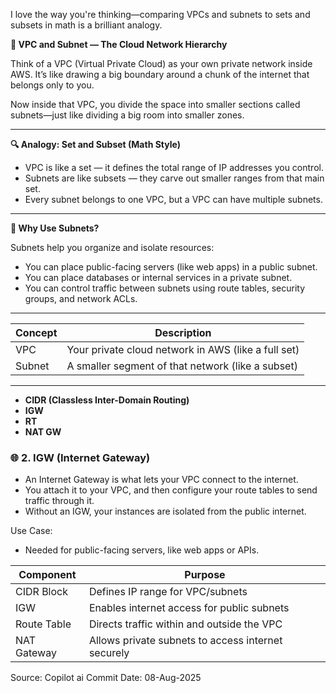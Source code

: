 I love the way you're thinking—comparing VPCs and subnets to sets and subsets in math is a brilliant analogy.

**🧠 VPC and Subnet — The Cloud Network Hierarchy**

Think of a VPC (Virtual Private Cloud) as your own private network inside AWS. It’s like drawing a big boundary around a chunk of the internet that belongs only to you.

Now inside that VPC, you divide the space into smaller sections called subnets—just like dividing a big room into smaller zones.

---

**🔍 Analogy: Set and Subset (Math Style)**

- VPC is like a set — it defines the total range of IP addresses you control.
- Subnets are like subsets — they carve out smaller ranges from that main set.
- Every subnet belongs to one VPC, but a VPC can have multiple subnets.

---

**🧱 Why Use Subnets?**

Subnets help you organize and isolate resources:

- You can place public-facing servers (like web apps) in a public subnet.
- You can place databases or internal services in a private subnet.
- You can control traffic between subnets using route tables, security groups, and network ACLs.


---

|Concept|	Description|
|---|---|
|VPC|	Your private cloud network in AWS (like a full set)|
|Subnet|	A smaller segment of that network (like a subset)|


---

- **CIDR (Classless Inter-Domain Routing)**
- **IGW**
- **RT**
- **NAT GW**





### 🌐 2. IGW (Internet Gateway)
- An Internet Gateway is what lets your VPC connect to the internet.
- You attach it to your VPC, and then configure your route tables to send traffic through it.
- Without an IGW, your instances are isolated from the public internet.

Use Case:
- Needed for public-facing servers, like web apps or APIs.




|Component	|Purpose|
|----------|----------------------------------------|
|CIDR Block|	Defines IP range for VPC/subnets      |
|IGW        |	Enables internet access for public subnets|
|Route Table|	Directs traffic within and outside the VPC|
|NAT Gateway|	Allows private subnets to access internet securely|



Source: Copilot ai
Commit Date: 08-Aug-2025
